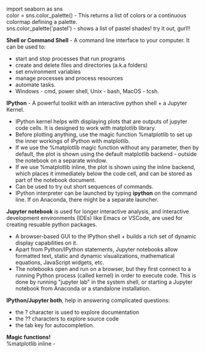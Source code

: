 import seaborn as sns <br>
color = sns.color_palette() - This returns a list of colors or a continuous colormap defining a palette. <br>
sns.color_palette('pastel') - shows a list of pastel shades! try it out, gurl!! <br>

**Shell or Command Shell** - A command line interface to your computer. It can be used to: <br>
- start and stop processes that run programs <br>
- create and delete files and directories (a.k.a folders)  <br>
- set environment variables  <br>
- manage processes and process resources  <br>
- automate tasks.
- Windows - cmd, power shell, Unix - bash, MacOS - tcsh.

**IPython** - A powerful toolkit with an interactive python shell + a Jupyter Kernel.
- IPython kernel helps with displaying plots that are outputs of jupyter code cells. It is designed to work with matplotlib library.
- Before plotting anything, use the magic function %matplotlib to set up the inner workings of IPython with matplotlib.
- If we use the %matplotlib magic function without any parameter, then by default, the plot is shown using the default matplotlib backend - outside the notebook on a separate window.
- If we use %matplotlib inline, the plot is shown using the inline backend, which places it immediately below the code cell, and can be stored as part of the notebook document.
- Can be used to try out short sequences of commands.
- IPython interpreter can be launched by typing **ipython** on the command line. If on Anaconda, there might be a separate launcher.

**Jupyter notebook** is used for longer interactive analysis, and interactive development environments (IDEs) like Emacs or VSCode, are used for creating resuable python packages. 
- A browser-based GUI to the IPython shell + builds a rich set of dynamic display capabilities on it.
- Apart from Python/IPython statements, Jupyter notebooks allow formatted text, static and dynamic visualizations, mathematical equations, JavaScript widgets, etc.
- The notebooks open and run on a browser, but they first connect to a running Python process (called kernel) in order to execute code. This is done by running "jupyter lab" in the system shell, or starting a Jupyter notebook from Anaconda or a standalone installation.

**IPython/Jupyter both**, help in answering complicated questions:
- the ? character is used to explore documentation
- the ?? characters to explore source code
- the tab key for autocompletion.

**Magic functions!** <br>
%matplotlib inline - 
